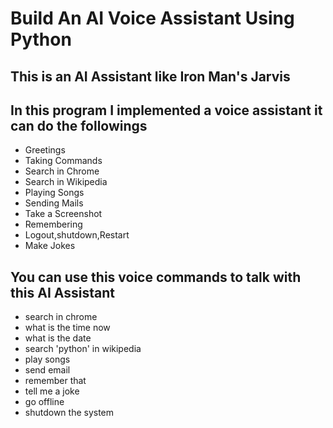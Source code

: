 # Build An AI Voice Assistant Using Python

## This is an AI Assistant like Iron Man's Jarvis
## In this program I implemented a voice assistant it can do the followings

 - Greetings
 - Taking Commands
 - Search in Chrome
 - Search in Wikipedia
 - Playing Songs
 - Sending Mails
 - Take a Screenshot
 - Remembering
 - Logout,shutdown,Restart
 - Make Jokes
    
## You can use this voice commands to talk with this AI Assistant

- search in chrome
- what is the time now
- what is the date
- search 'python' in wikipedia
- play songs
- send email
- remember that
- tell me a joke
- go offline
- shutdown the system
